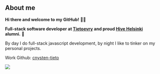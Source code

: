 ## About me
**Hi there and welcome to my GitHub!** 👋🏻

**Full-stack software developer at [Tietoevry](https://www.tietoevry.com/fi/) and proud [Hive Helsinki](https://www.hive.fi/en/) alumni.** 🐝

By day I do full-stack javascript development, by night I like to tinker on my personal projects.

Work Github: [cnysten-tieto](https://github.com/cnysten-tieto)

<img src="https://skillicons.dev/icons?i=git,c,python,go,kotlin,javascript,typescript,next,azure,aws" />
